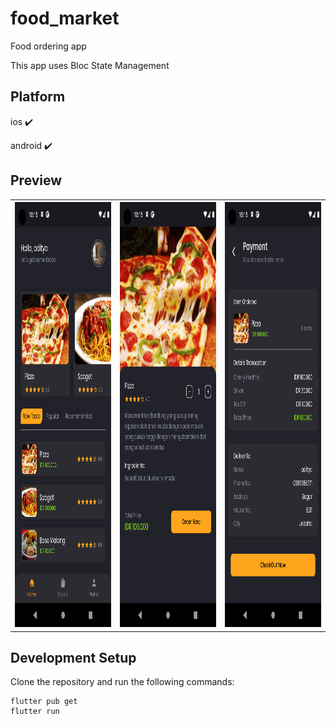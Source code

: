 # food_market


Food ordering app

This app uses Bloc State Management

## Platform
ios ✔️

android ✔️

## Preview

<table>
  <tr>
    <th><img src="assets/ss1.png" width="360px" height="680px"/></th>
    <th><img src="assets/ss2.png" width="360px" height="680px"/></th>
    <th><img src="assets/ss3.png" width="360px" height="680px"/></th>
  </tr>
 
</table>


## Development Setup
Clone the repository and run the following commands:

    flutter pub get
    flutter run

